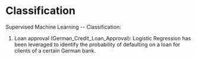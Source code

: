 # Classification
Supervised Machine Learning -- Classification:

1) Loan approval (German_Credit_Loan_Approval):
Logistic Regression has been leveraged to identify the probability of defaulting on a loan for clients of a certain German bank. 

